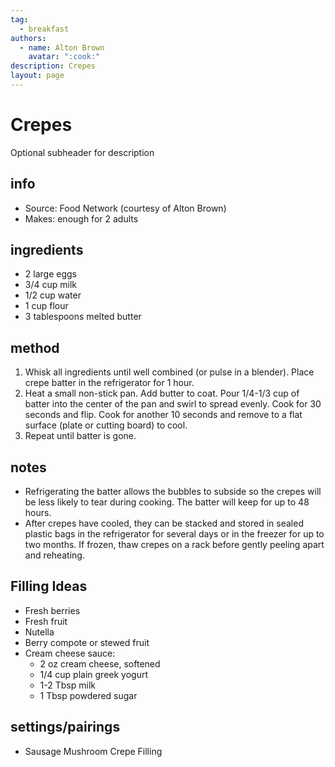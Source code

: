 ```yaml
---
tag:
  - breakfast
authors:
  - name: Alton Brown
    avatar: ":cook:"
description: Crepes
layout: page
---
```


# Crepes
Optional subheader for description

## info  
* Source: Food Network (courtesy of Alton Brown)
* Makes: enough for 2 adults

## ingredients
* 2 large eggs
* 3/4 cup milk
* 1/2 cup water
* 1 cup flour
* 3 tablespoons melted butter
  
## method  
1. Whisk all ingredients until well combined (or pulse in a blender). Place crepe batter in the refrigerator for 1 hour.
2. Heat a small non-stick pan. Add butter to coat. Pour 1/4-1/3 cup of batter into the center of the pan and swirl to spread evenly. Cook for 30 seconds and flip. Cook for another 10 seconds and remove to a flat surface (plate or cutting board) to cool. 
3. Repeat until batter is gone.


## notes  
* Refrigerating the batter allows the bubbles to subside so the crepes will be less likely to tear during cooking. The batter will keep for up to 48 hours.
* After crepes have cooled, they can be stacked and stored in sealed plastic bags in the refrigerator for several days or in the freezer for up to two months. If frozen, thaw crepes on a rack before gently peeling apart and reheating.

## Filling Ideas
* Fresh berries
* Fresh fruit
* Nutella
* Berry compote or stewed fruit
* Cream cheese sauce:
  * 2 oz cream cheese, softened
  * 1/4 cup plain greek yogurt
  * 1-2 Tbsp milk
  * 1 Tbsp powdered sugar

## settings/pairings
* Sausage Mushroom Crepe Filling